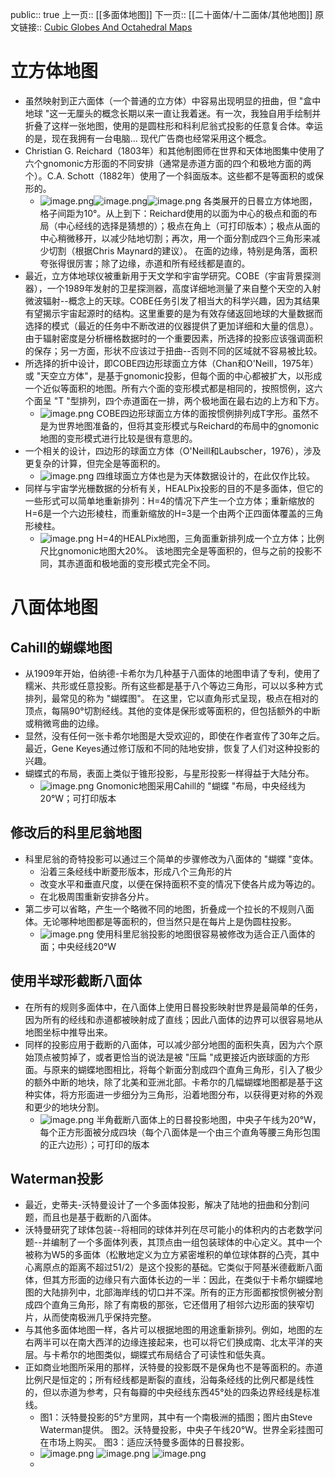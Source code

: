 public:: true
上一页:: [[多面体地图]]
下一页:: [[二十面体/十二面体/其他地图]]
原文链接:: [Cubic Globes And Octahedral Maps](https://web.archive.org/web/20180304143647/http://www.progonos.com/furuti/MapProj/Normal/ProjPoly/projPoly2.html)

# 立方体地图
- 虽然映射到正六面体（一个普通的立方体）中容易出现明显的扭曲，但 "盒中地球 "这一无厘头的概念长期以来一直让我着迷。有一次，我独自用手绘制并折叠了这样一张地图，使用的是圆柱形和科利尼翁式投影的任意复合体。幸运的是，现在我拥有一台电脑... 现代广告商也经常采用这个概念。
- Christian G. Reichard（1803年）和其他制图师在世界和天体地图集中使用了六个gnomonic方形面的不同安排（通常是赤道方面的四个和极地方面的两个）。C.A. Schott（1882年）使用了一个斜面版本。这些都不是等面积的或保形的。
	- ![image.png](../assets/image_1625473440188_0.png)![image.png](../assets/image_1625473449716_0.png)![image.png](../assets/image_1625473464233_0.png)
	  各类展开的日晷立方体地图，格子间距为10°。从上到下：Reichard使用的以面为中心的极点和面的布局（中心经线的选择是猜想的）；极点在角上（可打印版本）；极点从面的中心稍微移开，以减少陆地切割；再次，用一个面分割成四个三角形来减少切割（根据Chris Maynard的建议）。
	  在面的边缘，特别是角落，面积夸张得很厉害；除了边缘，赤道和所有经线都是直的。
- 最近，立方体地球仪被重新用于天文学和宇宙学研究。COBE（宇宙背景探测器），一个1989年发射的卫星探测器，高度详细地测量了来自整个天空的入射微波辐射--概念上的天球。COBE任务引发了相当大的科学兴趣，因为其结果有望揭示宇宙起源时的结构。这里重要的是为有效存储返回地球的大量数据而选择的模式（最近的任务中不断改进的仪器提供了更加详细和大量的信息）。由于辐射密度是分析栅格数据时的一个重要因素，所选择的投影应该强调面积的保存；另一方面，形状不应该过于扭曲--否则不同的区域就不容易被比较。
- 所选择的折中设计，即COBE四边形球面立方体（Chan和O'Neill，1975年）或 "天空立方体"，是基于gnomonic投影，但每个面的中心都被扩大，以形成一个近似等面积的地图。所有六个面的变形模式都是相同的，按照惯例，这六个面呈 "T "型排列，四个赤道面在一排，两个极地面在最右边的上方和下方。
	- ![image.png](../assets/image_1625473637659_0.png) 
	  COBE四边形球面立方体的面按惯例排列成T字形。虽然不是为世界地图准备的，但将其变形模式与Reichard的布局中的gnomonic地图的变形模式进行比较是很有意思的。
- 一个相关的设计，四边形的球面立方体（O'Neill和Laubscher，1976），涉及更复杂的计算，但完全是等面积的。
	- ![image.png](../assets/image_1625473665648_0.png) 
	  四维球面立方体也是为天体数据设计的，在此仅作比较。
- 同样与宇宙学光栅数据的分析有关，HEALPix投影的目的不是多面体，但它的一些形式可以简单地重新排列：H=4的情况下产生一个立方体；重新缩放的H=6是一个六边形棱柱，而重新缩放的H=3是一个由两个正四面体覆盖的三角形棱柱。
	- ![image.png](../assets/image_1625473687349_0.png) 
	  H=4的HEALPix地图，三角面重新排列成一个立方体；比例尺比gnomonic地图大20%。
	  该地图完全是等面积的，但与之前的投影不同，其赤道面和极地面的变形模式完全不同。
# 八面体地图
## Cahill的蝴蝶地图
- 从1909年开始，伯纳德-卡希尔为几种基于八面体的地图申请了专利，使用了糯米、共形或任意投影。所有这些都是基于八个等边三角形，可以以多种方式排列，最常见的称为 "蝴蝶图"。 在这里，它以直角形式呈现，极点在相对的顶点，每隔90°切割经线。其他的变体是保形或等面积的，但包括额外的中断或稍微弯曲的边缘。
- 显然，没有任何一张卡希尔地图是大受欢迎的，即使在作者宣传了30年之后。最近，Gene Keyes通过修订版和不同的陆地安排，恢复了人们对这种投影的兴趣。
- 蝴蝶式的布局，表面上类似于锥形投影，与星形投影一样得益于大陆分布。
	- ![image.png](../assets/image_1625474917041_0.png)
	  Gnomonic地图采用Cahill的 "蝴蝶 "布局，中央经线为20°W；可打印版本
## 修改后的科里尼翁地图
- 科里尼翁的奇特投影可以通过三个简单的步骤修改为八面体的 "蝴蝶 "变体。
  * 沿着三条经线中断菱形版本，形成八个三角形的片
  * 改变水平和垂直尺度，以便在保持面积不变的情况下使各片成为等边的。
  * 在北极周围重新安排各分片。
- 第二步可以省略，产生一个略微不同的地图，折叠成一个拉长的不规则八面体。无论哪种地图都是等面积的，但当然只是在每片上是伪圆柱投影。
	- ![image.png](../assets/image_1625476134442_0.png) 
	  使用科里尼翁投影的地图很容易被修改为适合正八面体的面；中央经线20°W
## 使用半球形截断八面体
- 在所有的规则多面体中，在八面体上使用日晷投影映射世界是最简单的任务，因为所有的经线和赤道都被映射成了直线；因此八面体的边界可以很容易地从地图坐标中推导出来。
- 同样的投影应用于截断的八面体，可以减少部分地图的面积失真，因为六个原始顶点被剪掉了，或者更恰当的说法是被 "压扁 "成更接近内嵌球面的方形面。与原来的蝴蝶地图相比，将每个新面分割成四个直角三角形，引入了极少的额外中断的地块，除了北美和亚洲北部。卡希尔的几幅蝴蝶地图都是基于这种实体，将方形面进一步细分为三角形，沿着地图分布，以获得更对称的外观和更少的地块分割。
	- ![image.png](../assets/image_1625476306735_0.png) 
	  半角截断八面体上的日晷投影地图，中央子午线为20°W，每个正方形面被分成四块（每个八面体是一个由三个直角等腰三角形包围的正六边形）；可打印的版本
## Waterman投影
- 最近，史蒂夫-沃特曼设计了一个多面体投影，解决了陆地的扭曲和分割问题，而且也是基于截断的八面体。
- 沃特曼研究了球体包装--将相同的球体并列在尽可能小的体积内的古老数学问题--并编制了一个多面体列表，其顶点由一组包装球体的中心定义。其中一个被称为W5的多面体（松散地定义为立方紧密堆积的单位球体群的凸壳，其中心离原点的距离不超过51/2）是这个投影的基础。它类似于阿基米德截断八面体，但其方形面的边缘只有六面体长边的一半：因此，在类似于卡希尔蝴蝶地图的大陆排列中，北部海岸线的切口并不深。所有的正方形面都按惯例被分割成四个直角三角形，除了有南极的那张，它还借用了相邻六边形面的狭窄切片，从而使南极洲几乎保持完整。
- 与其他多面体地图一样，各片可以根据地图的用途重新排列。例如，地图的左右两半可以在南大西洋的边缘连接起来，也可以将它们换成南、北太平洋的夹层。与卡希尔的地图类似，蝴蝶式布局结合了可读性和低失真。
- 正如商业地图所采用的那样，沃特曼的投影既不是保角也不是等面积的。赤道比例尺是恒定的；所有经线都是断裂的直线，沿每条经线的比例尺都是线性的，但以赤道为参考，只有每瓣的中央经线东西45°处的四条边界经线是标准线。
	- 图1：沃特曼投影的5°方里网，其中有一个南极洲的插图；图片由Steve Waterman提供。
	  图2。沃特曼投影，中央子午线20°W。世界全彩挂图可在市场上购买。
	  图3：适应沃特曼多面体的日晷投影。
	- ![image.png](../assets/image_1625476428287_0.png) 
	  ![image.png](../assets/image_1625476434614_0.png) 
	  ![image.png](../assets/image_1625476441449_0.png)
	-